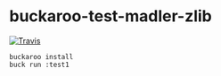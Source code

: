 # buckaroo-test-madler-zlib

[![Travis](https://img.shields.io/travis/njlr/buckaroo-test-madler-zlib.svg)](https://travis-ci.org/njlr/buckaroo-test-madler-zlib)

```
buckaroo install
buck run :test1
```
